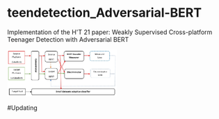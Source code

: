 # teendetection_Adversarial-BERT
Implementation of the H'T 21 paper: Weakly Supervised Cross-platform Teenager Detection with Adversarial BERT
<div align="left">
<img src=architecture.jpg  width=50% />
</div>

#Updating
